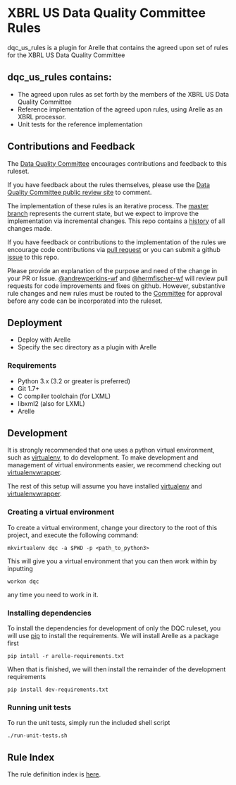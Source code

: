 # XBRL US Data Quality Committee Rules

dqc_us_rules is a plugin for Arelle that contains the agreed upon set of rules for the XBRL US Data Quality Committee

## dqc_us_rules contains:

* The agreed upon rules as set forth by the members of the XBRL US Data Quality Committee
* Reference implementation of the agreed upon rules, using Arelle as an XBRL processor.
* Unit tests for the reference implementation

## Contributions and Feedback

The [Data Quality Committee](http://xbrl.us/home/data-quality/committee/) encourages contributions and feedback to this ruleset.

If you have feedback about the rules themselves, please use the [Data Quality Committee public review site](http://publicreview.xbrl.us) to comment.

The implementation of these rules is an iterative process.  The [master branch](https://github.com/DataQualityCommittee/dqc_us_rules) represents the current state, but we expect to improve the implementation via incremental changes.  This repo contains a [history](https://github.com/DataQualityCommittee/dqc_us_rules/commits/master) of all changes made.

If you have feedback or contributions to the implementation of the rules we encourage code contributions via [pull request](https://github.com/DataQualityCommittee/dqc_us_rules/pulls) or you can submit a github [issue](https://github.com/DataQualityCommittee/dqc_us_rules/issues) to this repo. 

Please provide an explanation of the purpose and need of the change in your PR or Issue.  [@andrewperkins-wf](https://github.com/andrewperkins-wf) and [@hermfischer-wf](https://github.com/hermfischer-wf) will review pull requests for code improvements and fixes on github.  However, substantive rule changes and new rules must be routed to the [Committee](http://xbrl.us/home/data-quality/committee/) for approval before any code can be incorporated into the ruleset.

## Deployment

* Deploy with Arelle
* Specify the sec directory as a plugin with Arelle

### Requirements

* Python 3.x (3.2 or greater is preferred)
* Git 1.7+
* C compiler toolchain (for LXML)
* libxml2 (also for LXML)
* Arelle

## Development

It is strongly recommended that one uses a python virtual environment, such as [virtualenv](http://www.virtualenv.org/en/latest/), to do development.  To make development and management of virtual environments easier, we recommend checking out [virtualenvwrapper](http://virtualenvwrapper.readthedocs.org/en/latest/).

The rest of this setup will assume you have installed [virtualenv](http://www.virtualenv.org/en/latest/) and [virtualenvwrapper](http://virtualenvwrapper).

### Creating a virtual environment

To create a virtual environment, change your directory to the root of this project, and execute the following command:
    
    mkvirtualenv dqc -a $PWD -p <path_to_python3>

This will give you a virtual environment that you can then work within by inputting

    workon dqc

any time you need to work in it.

### Installing dependencies

To install the dependencies for development of only the DQC ruleset, you will use [pip](https://pip.pypa.io/en/latest/installing.html) to install the requirements.  We will install Arelle as a package first

    pip intall -r arelle-requirements.txt

When that is finished, we will then install the remainder of the development requirements

    pip install dev-requirements.txt

### Running unit tests

To run the unit tests, simply run the included shell script

    ./run-unit-tests.sh

## Rule Index

The rule definition index is [here](docs/README.md).
